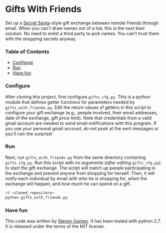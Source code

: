 Gifts With Friends
============

Set up a [Secret Santa](http://en.wikipedia.org/wiki/Secret_Santa)-style gift exchange between remote friends through email. When you can't draw names out of a hat, this is the next best solution. No need to enlist a third party to pick names. You can't trust them with the shopping secrets anyway.

### Table of Contents
* [Configure](#configure)
* [Run](#run)
* [Have fun](#havefun)

### <a name="configure"></a>Configure
After cloning this project, first configure `gifts_cfg.py`. This is a python module that defines getter functions for parameters needed by `gifts_with_friends.py`. Edit the return values of getters in this script to configure your gift exchange (e.g., people involved, their email addresses, date of the exchange, gift price limit). Note that credentials from a valid gmail account are needed to send email notifications with this program. If you use your personal gmail account, *do not peek* at the sent messages or you'll ruin the surprise!

### <a name="run"></a>Run
Next, run `gifts_with_friends.py` from the same directory containing `gifts_cfg.py`.
Run this script with no arguments (*after editing* `gifts_cfg.py`) to start the gift exchange. The script will match up people participating in the exchange and prevent anyone from shopping for herself. Then, it will notify each individual by email with *who* he is shopping for, *when* the exchange will happen, and *how much* he can spend on a gift.

```bash
cd <cloned_repository>
python gifts_with_friends.py
```

### <a name="havefun"></a>Have fun
This code was written by [Steven Gomez](http://steveg.name "Steve's Homepage"). It has been tested with python 2.7. It is released under the terms of the MIT license.
